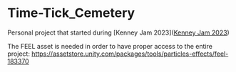 # Time-Tick_Cemetery

Personal project that started during [Kenney Jam 2023]([Kenney Jam 2023](https://itch.io/jam/kenney-jam-2023))

The FEEL asset is needed in order to have proper access to the entire project: https://assetstore.unity.com/packages/tools/particles-effects/feel-183370
